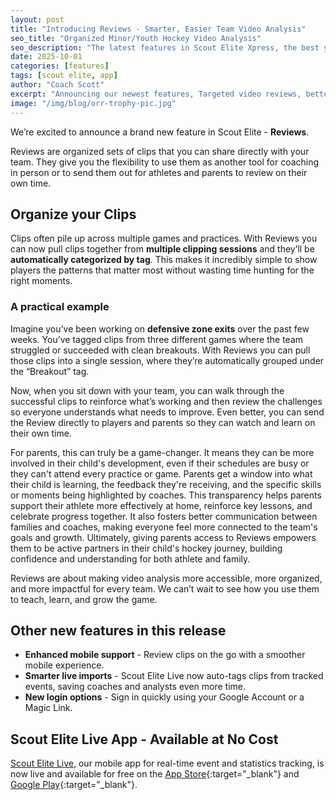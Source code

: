 ```yaml
---
layout: post
title: "Introducing Reviews - Smarter, Easier Team Video Analysis"
seo_title: "Organized Minor/Youth Hockey Video Analysis"
seo_description: "The latest features in Scout Elite Xpress, the best youth hockey video analysis solution."
date: 2025-10-01
categories: [features]
tags: [scout elite, app]
author: "Coach Scott"
excerpt: "Announcing our newest features, Targeted video reviews, better mobile support, and a Scout Elite Live update."
image: "/img/blog/orr-trophy-pic.jpg"
---
```


We’re excited to announce a brand new feature in Scout Elite - **Reviews**.  

Reviews are organized sets of clips that you can share directly with your team. They give you the flexibility to use them as another tool for coaching in person or to send them out for athletes and parents to review on their own time.  

## Organize your Clips
Clips often pile up across multiple games and practices. With Reviews you can now pull clips together from **multiple clipping sessions** and they’ll be **automatically categorized by tag**. This makes it incredibly simple to show players the patterns that matter most without wasting time hunting for the right moments.  

### A practical example
Imagine you’ve been working on **defensive zone exits** over the past few weeks. You’ve tagged clips from three different games where the team struggled or succeeded with clean breakouts. With Reviews you can pull those clips into a single session, where they’re automatically grouped under the “Breakout” tag.  

Now, when you sit down with your team, you can walk through the successful clips to reinforce what’s working and then review the challenges so everyone understands what needs to improve. Even better, you can send the Review directly to players and parents so they can watch and learn on their own time.  

For parents, this can truly be a game-changer. It means they can be more involved in their child's development, even if their schedules are busy or they can't attend every practice or game. Parents get a window into what their child is learning, the feedback they're receiving, and the specific skills or moments being highlighted by coaches. This transparency helps parents support their athlete more effectively at home, reinforce key lessons, and celebrate progress together. It also fosters better communication between families and coaches, making everyone feel more connected to the team's goals and growth. Ultimately, giving parents access to Reviews empowers them to be active partners in their child's hockey journey, building confidence and understanding for both athlete and family.

Reviews are about making video analysis more accessible, more organized, and more impactful for every team. We can’t wait to see how you use them to teach, learn, and grow the game.

## Other new features in this release
- **Enhanced mobile support** - Review clips on the go with a smoother mobile experience.  
- **Smarter live imports** - Scout Elite Live now auto-tags clips from tracked events, saving coaches and analysts even more time.  
- **New login options** - Sign in quickly using your Google Account or a Magic Link.

## Scout Elite Live App - Available at No Cost
[Scout Elite Live](/scout-elite-live), our mobile app for real-time event and statistics tracking, is now live and available for free on the [App Store](https://apps.apple.com/us/app/scout-elite-live/id6738608200){:target="_blank"} and [Google Play](https://play.google.com/store/apps/details?id=com.scout_elite.live){:target="_blank"}.
